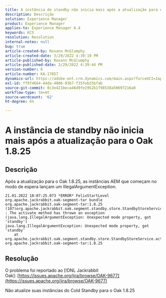```yaml
---
title: A instância de standby não inicia mais após a atualização para o Oak 1.8.25
description: Descrição
solution: Experience Manager
product: Experience Manager
applies-to: Experience Manager 6.4
keywords: KCS
resolution: Resolution
internal-notes: null
bug: true
article-created-by: Roxann McGlumphy
article-created-date: 3/29/2022 4:39:19 PM
article-published-by: Roxann McGlumphy
article-published-date: 3/29/2022 4:39:44 PM
version-number: 6
article-number: KA-17857
dynamics-url: https://adobe-ent.crm.dynamics.com/main.aspx?forceUCI=1&pagetype=entityrecord&etn=knowledgearticle&id=e26b55c3-7eaf-ec11-9840-0022480bde18
exl-id: ff9f4664-44da-4806-93b7-f35feb25bfab
source-git-commit: 0c3e421beca46d9fe1952b1f98538a50697216a0
workflow-type: tm+mt
source-wordcount: '62'
ht-degree: 6%

---
```


# A instância de standby não inicia mais após a atualização para o Oak 1.8.25

## Descrição


Após a atualização para o Oak 1.8.25, as instâncias AEM que começam no modo de espera lançam um IllegalArgumentException.


```
21.01.2022 18:07:25.073 *ERROR* FelixStartLevel org.apache.jackrabbit.oak-segment-tar bundle org.apache.jackrabbit.oak-segment-tar:1.8.25 (107)org.apache.jackrabbit.oak.segment.standby.store.StandbyStoreService(242) : The activate method has thrown an exception (java.lang.IllegalArgumentException: Unexpected mode property, got 'standby')
java.lang.IllegalArgumentException: Unexpected mode property, got 'standby'
    at org.apache.jackrabbit.oak.segment.standby.store.StandbyStoreService.activate(StandbyStoreService.java:157) org.apache.jackrabbit.oak-segment-tar:1.8.25
```





## Resolução


O problema foi reportado ao [!DNL Jackrabbit Oak]: [https://issues.apache.org/jira/browse/OAK-9677](https://issues.apache.org/jira/browse/OAK-9677)

Não atualize suas instâncias do Cold Standby para o Oak 1.8.25
